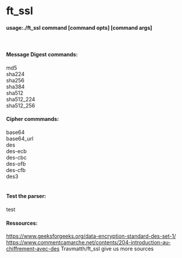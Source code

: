 # ft_ssl

#### usage:./ft_ssl command [command opts] [command args]
<br>

#### Message Digest commands:
md5<br>
sha224<br>
sha256<br>
sha384<br>
sha512<br>
sha512_224<br>
sha512_256<br>

#### Cipher commmands:
base64<br>
base64_url<br>
des<br>
des-ecb<br>
des-cbc<br>
des-ofb<br>
des-cfb<br>
des3<br>
<br>

#### Test the parser:
test<br>


#### Ressources:
https://www.geeksforgeeks.org/data-encryption-standard-des-set-1/
https://www.commentcamarche.net/contents/204-introduction-au-chiffrement-avec-des
Travmatth/ft_ssl give us more sources
